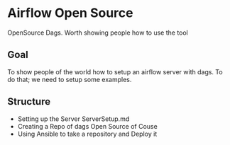 # Airflow Open Source
OpenSource Dags. Worth showing people how to use the tool

## Goal
To show people of the world how to setup an airflow server with dags. To do that; we need to setup some examples.

## Structure
* Setting up the Server ServerSetup.md
* Creating a Repo of dags Open Source of Couse
* Using Ansible to take a repository and Deploy it
